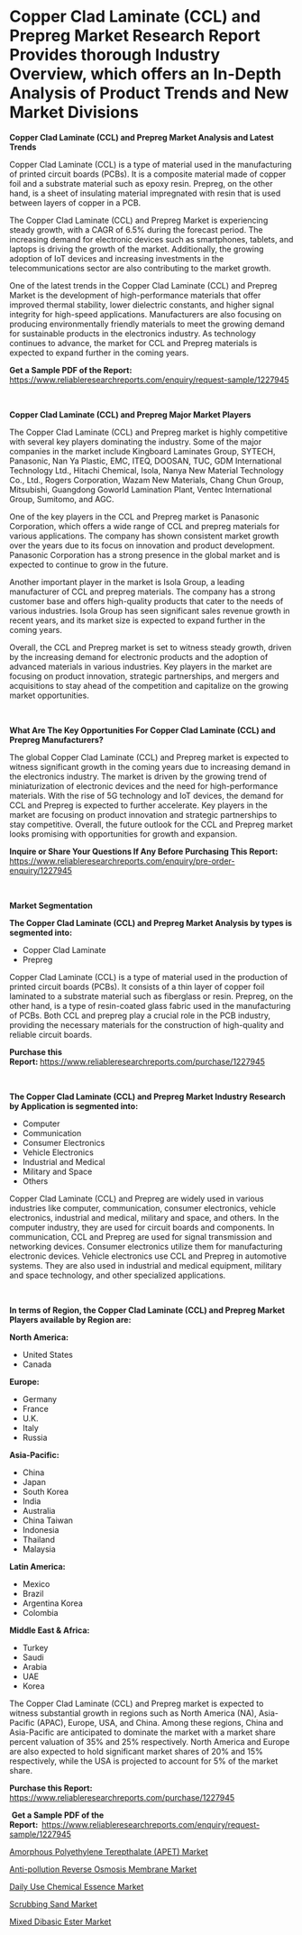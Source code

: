 <p><h1>Copper Clad Laminate (CCL) and Prepreg Market Research Report Provides thorough Industry Overview, which offers an In-Depth Analysis of Product Trends and New Market Divisions</h1></p><p><strong>Copper Clad Laminate (CCL) and Prepreg Market Analysis and Latest Trends</strong></p>
<p><p>Copper Clad Laminate (CCL) is a type of material used in the manufacturing of printed circuit boards (PCBs). It is a composite material made of copper foil and a substrate material such as epoxy resin. Prepreg, on the other hand, is a sheet of insulating material impregnated with resin that is used between layers of copper in a PCB.</p><p>The Copper Clad Laminate (CCL) and Prepreg Market is experiencing steady growth, with a CAGR of 6.5% during the forecast period. The increasing demand for electronic devices such as smartphones, tablets, and laptops is driving the growth of the market. Additionally, the growing adoption of IoT devices and increasing investments in the telecommunications sector are also contributing to the market growth.</p><p>One of the latest trends in the Copper Clad Laminate (CCL) and Prepreg Market is the development of high-performance materials that offer improved thermal stability, lower dielectric constants, and higher signal integrity for high-speed applications. Manufacturers are also focusing on producing environmentally friendly materials to meet the growing demand for sustainable products in the electronics industry. As technology continues to advance, the market for CCL and Prepreg materials is expected to expand further in the coming years.</p></p>
<p><strong>Get a Sample PDF of the Report:&nbsp;</strong> <a href="https://www.reliableresearchreports.com/enquiry/request-sample/1227945">https://www.reliableresearchreports.com/enquiry/request-sample/1227945</a></p>
<p>&nbsp;</p>
<p><strong>Copper Clad Laminate (CCL) and Prepreg Major Market Players</strong></p>
<p><p>The Copper Clad Laminate (CCL) and Prepreg market is highly competitive with several key players dominating the industry. Some of the major companies in the market include Kingboard Laminates Group, SYTECH, Panasonic, Nan Ya Plastic, EMC, ITEQ, DOOSAN, TUC, GDM International Technology Ltd., Hitachi Chemical, Isola, Nanya New Material Technology Co., Ltd., Rogers Corporation, Wazam New Materials, Chang Chun Group, Mitsubishi, Guangdong Goworld Lamination Plant, Ventec International Group, Sumitomo, and AGC.</p><p>One of the key players in the CCL and Prepreg market is Panasonic Corporation, which offers a wide range of CCL and prepreg materials for various applications. The company has shown consistent market growth over the years due to its focus on innovation and product development. Panasonic Corporation has a strong presence in the global market and is expected to continue to grow in the future.</p><p>Another important player in the market is Isola Group, a leading manufacturer of CCL and prepreg materials. The company has a strong customer base and offers high-quality products that cater to the needs of various industries. Isola Group has seen significant sales revenue growth in recent years, and its market size is expected to expand further in the coming years.</p><p>Overall, the CCL and Prepreg market is set to witness steady growth, driven by the increasing demand for electronic products and the adoption of advanced materials in various industries. Key players in the market are focusing on product innovation, strategic partnerships, and mergers and acquisitions to stay ahead of the competition and capitalize on the growing market opportunities.</p></p>
<p>&nbsp;</p>
<p><strong>What Are The Key Opportunities For Copper Clad Laminate (CCL) and Prepreg Manufacturers?</strong></p>
<p><p>The global Copper Clad Laminate (CCL) and Prepreg market is expected to witness significant growth in the coming years due to increasing demand in the electronics industry. The market is driven by the growing trend of miniaturization of electronic devices and the need for high-performance materials. With the rise of 5G technology and IoT devices, the demand for CCL and Prepreg is expected to further accelerate. Key players in the market are focusing on product innovation and strategic partnerships to stay competitive. Overall, the future outlook for the CCL and Prepreg market looks promising with opportunities for growth and expansion.</p></p>
<p><strong>Inquire or Share Your Questions If Any Before Purchasing This Report:</strong> <a href="https://www.reliableresearchreports.com/enquiry/pre-order-enquiry/1227945">https://www.reliableresearchreports.com/enquiry/pre-order-enquiry/1227945</a></p>
<p>&nbsp;</p>
<p><strong>Market Segmentation</strong></p>
<p><strong>The Copper Clad Laminate (CCL) and Prepreg Market Analysis by types is segmented into:</strong></p>
<p><ul><li>Copper Clad Laminate</li><li>Prepreg</li></ul></p>
<p><p>Copper Clad Laminate (CCL) is a type of material used in the production of printed circuit boards (PCBs). It consists of a thin layer of copper foil laminated to a substrate material such as fiberglass or resin. Prepreg, on the other hand, is a type of resin-coated glass fabric used in the manufacturing of PCBs. Both CCL and prepreg play a crucial role in the PCB industry, providing the necessary materials for the construction of high-quality and reliable circuit boards.</p></p>
<p><strong>Purchase this Report:&nbsp;</strong><a href="https://www.reliableresearchreports.com/purchase/1227945">https://www.reliableresearchreports.com/purchase/1227945</a></p>
<p>&nbsp;</p>
<p><strong>The Copper Clad Laminate (CCL) and Prepreg Market Industry Research by Application is segmented into:</strong></p>
<p><ul><li>Computer</li><li>Communication</li><li>Consumer Electronics</li><li>Vehicle Electronics</li><li>Industrial and Medical</li><li>Military and Space</li><li>Others</li></ul></p>
<p><p>Copper Clad Laminate (CCL) and Prepreg are widely used in various industries like computer, communication, consumer electronics, vehicle electronics, industrial and medical, military and space, and others. In the computer industry, they are used for circuit boards and components. In communication, CCL and Prepreg are used for signal transmission and networking devices. Consumer electronics utilize them for manufacturing electronic devices. Vehicle electronics use CCL and Prepreg in automotive systems. They are also used in industrial and medical equipment, military and space technology, and other specialized applications.</p></p>
<p>&nbsp;</p>
<p><strong>In terms of Region, the Copper Clad Laminate (CCL) and Prepreg Market Players available by Region are:</strong></p>
<p>
    <p> <strong> North America: </strong>
        <ul>
            <li>United States</li>
            <li>Canada</li>
        </ul>
        </p> 
    <p> <strong> Europe: </strong>
        <ul>
            <li>Germany</li>
            <li>France</li>
            <li>U.K.</li>
            <li>Italy</li>
            <li>Russia</li>
        </ul>
        </p> 
    <p> <strong> Asia-Pacific: </strong>
        <ul>
            <li>China</li>
            <li>Japan</li>
            <li>South Korea</li>
            <li>India</li>
            <li>Australia</li>
            <li>China Taiwan</li>
            <li>Indonesia</li>
            <li>Thailand</li>
            <li>Malaysia</li>
        </ul>
        </p> 
    <p> <strong> Latin America: </strong>
        <ul>
            <li>Mexico</li>
            <li>Brazil</li>
            <li>Argentina Korea</li>
            <li>Colombia</li>
        </ul>
        </p> 
    <p> <strong> Middle East & Africa: </strong>
        <ul>
            <li>Turkey</li>
            <li>Saudi</li>
            <li>Arabia</li>
            <li>UAE</li>
            <li>Korea</li>
        </ul>
    </p>
    </p>
<p><p>The Copper Clad Laminate (CCL) and Prepreg market is expected to witness substantial growth in regions such as North America (NA), Asia-Pacific (APAC), Europe, USA, and China. Among these regions, China and Asia-Pacific are anticipated to dominate the market with a market share percent valuation of 35% and 25% respectively. North America and Europe are also expected to hold significant market shares of 20% and 15% respectively, while the USA is projected to account for 5% of the market share.</p></p>
<p><strong>Purchase this Report: </strong><a href="https://www.reliableresearchreports.com/purchase/1227945">https://www.reliableresearchreports.com/purchase/1227945</a></p>
<p>&nbsp;<strong>Get a Sample PDF of the Report:&nbsp;&nbsp;</strong><a href="https://www.reliableresearchreports.com/enquiry/request-sample/1227945">https://www.reliableresearchreports.com/enquiry/request-sample/1227945</a></p>
<p><strong></strong></p>
<p><p><a href="https://medium.com/@leliajewess/amorphous-polyethylene-terepthalate-apet-market-exploring-market-share-market-trends-and-4a06a0e5a52b">Amorphous Polyethylene Terepthalate (APET) Market</a></p><p><a href="https://medium.com/@mariliehowe/anti-pollution-reverse-osmosis-membrane-market-size-cagr-trends-2024-2030-8757ce13196b">Anti-pollution Reverse Osmosis Membrane Market</a></p><p><a href="https://medium.com/@mariliehowe/daily-use-chemical-essence-market-report-reveals-the-latest-trends-and-growth-opportunities-of-this-e649e0e1ea55">Daily Use Chemical Essence Market</a></p><p><a href="https://medium.com/@mariliehowe/scrubbing-sand-market-trends-and-market-analysis-forecasted-for-period-2024-2031-03537c1fcc5c">Scrubbing Sand Market</a></p><p><a href="https://medium.com/@mariliehowe/mixed-dibasic-ester-market-size-market-outlook-and-market-forecast-2024-to-2031-6903a86c8239">Mixed Dibasic Ester Market</a></p></p>